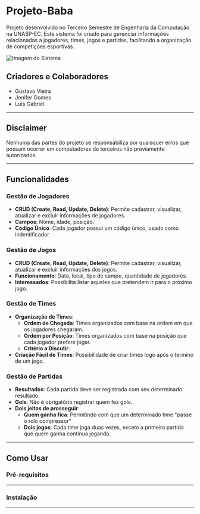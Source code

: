 # Projeto-Baba

Projeto desenvolvido no Terceiro Semestre de Engenharia da Computação na UNASP-EC. Este sistema foi criado para gerenciar informações relacionadas a jogadores, times, jogos e partidas, facilitando a organização de competições esportivas.

![Imagem do Sistema](link-para-imagem.png)

## Criadores e Colaboradores
- Gustavo Vieira
- Jenifer Gomes
- Luís Gabriel

---

## Disclaimer
Nenhuma das partes do projeto se responsabiliza por quaisquer erros que possam ocorrer em computadores de terceiros não previamente autorizados.

---

## Funcionalidades

### Gestão de Jogadores
- **CRUD (Create, Read, Update, Delete)**: Permite cadastrar, visualizar, atualizar e excluir informações de jogadores.
- **Campos**: Nome, idade, posição.
- **Código Único**: Cada jogador possui um código único, usado como indentificador

### Gestão de Jogos
- **CRUD (Create, Read, Update, Delete)**: Permite cadastrar, visualizar, atualizar e excluir informações dos jogos.
- **Funcionamento**: Data, local, tipo de campo, quantidade de jogadores.
- **Interessados**: Possibilita listar aqueles que pretendem ir para o próximo jogo.
<!-- Atributo opcional para limitar times e/ou jogadores -->
<!-- Dois times completos para iniciar um jogo -->

### Gestão de Times
- **Organização de Times**:
    - **Ordem de Chegada**: Times organizados com base na ordem em que os jogadores chegaram.
    - **Ordem por Posição**: Times organizados com base na posição que cada jogador prefere jogar.
    - **Critério a Discutir**: <!-- Organização baseada na criatividade da equipe -->
- **Criação Fácil de Times**: Possibilidade de criar times logo após o termino de um jogo.

### Gestão de Partidas
- **Resultados**: Cada partida deve ser registrada com seu determinado resultado.
- **Gols**: Não é obrigatório registrar quem fez gols.
- **Dois jeitos de prosseguir**:
    - **Quem ganha fica**: Permitindo com que um determinado time "passe o rolo compressor"
    - **Dois jogos**: Cada time joga duas vezes, exceto a primeira partida que quem ganha continua jogando.
    <!-- Acho uma boa sistema suíço (com MD3 e MD5) -->

---

## Como Usar

### Pré-requisitos

---

### Instalação

---